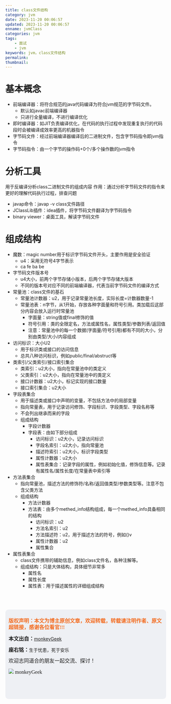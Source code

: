 ```yaml
---
title: class文件结构
category: jvm
date: 2023-11-20 00:06:57
updated: 2023-11-20 00:06:57
enname: jvmClass
categories: jvm
tags:
	- 面试
	- jvm
keywords: jvm，class文件结构
permalink:
thumbnail:
---
```


# 基本概念
* 前端编译器：将符合规范的java代码编译为符合jvm规范的字节码文件。
    * 默认如javac前端编译器
    * 只进行全量编译，不进行编译优化
* 即时编译器：如JIT负责编译优化，在代码的执行过程中发现重复执行的代码段时会被编译成效率更高的机器指令
* 字节码文件：经过前端编译器编译后的二进制文件，包含字节码指令即jvm指令
* 字节码指令：由一个字节的操作码+0个/多个操作数的jvm指令

<!--more-->

# 分析工具

用于反编译分析class二进制文件的组成内容
作用：通过分析字节码文件的指令来更好的理解代码执行过程，排查问题

- javap命令：javap -v class文件路径
- JClassLib插件：idea插件，将字节码文件翻译为字节码指令
- binary viewer：桌面工具，解读字节码文件


# 组成结构
* 魔数：magic number用于标识字节码文件开头，主要作用是安全验证
    * u4：采用无符号4字节表示
    * ca fe ba be
* 字节码文件版本号
    * u4大小，前两个字节存储小版本，后两个字节存储大版本
    * 不同的版本号对应不同的前端编译器，代表当前字节码文件的编译方式
* 常量池：class文件的基石
    * 常量池计数器：u2，用于记录常量池长度，实际长度=计数器数量-1
    * 常量池表：n字节，从1开始，存放各种字面量和符号引用。类加载后这部分内容会放入运行时常量池
        * 字面量：string值或final修饰的值
        * 符号引用：类的全限定名，方法或属性名，属性类型/参数列表/返回值
        * 注意：常量池中的每一个数据(字面量/符号引用)都有不同的大小，分别由类型/大小/内容组成
* 访问标识：大小U2
    * 用于标识类或接口的访问信息
    * 总共八种访问标识，例如public/final/abstruct等
* 类索引/父类索引/接口索引集合
    * 类索引：u2大小，指向在常量池中的类定义
    * 父类索引：u2大小，指向在常量池中的类定义
    * 接口计数器：u2大小，标记实现的接口数量
    * 接口索引集合：u2大小
* 字段表集合
    * 用于描述类或接口中声明的变量，不包括方法中的局部变量
    * 指向常量表，用于记录访问修饰、字段标识、字段类型、字段名称等
    * 不会列出继承而来的字段
    * 组成结构
        * 字段计数器
        * 字段表：由如下部分组成
            * 访问标识：u2大小，记录访问标识
            * 字段名索引：u2大小，指向常量池
            * 描述符索引：u2大小，标识字段类型
            * 属性计数器：u2大小
            * 属性表集合：记录字段的属性，例如初始化值，修饰信息等。记录有属性名/属性长度/在常量表中索引等
* 方法表集合
    * 指向常量池，描述方法的修饰符/名称/返回值类型/参数类型等。注意不包含父类方法
    * 组成结构
        * 方法计数器
        * 方法表：由多个methed_info结构组成，每一个methed_info具备相同的结构
            * 访问标识：u2
            * 方法名索引：u2
            * 方法描述符：u2，用于描述方法的符号，例如()v
            * 属性计数器：u2
            * 属性集合
* 属性表集合
    * class文件携带的辅助信息，例如class文件名，各种注解等。
    * 组成结构：只是大体结构，具体细节非常多
        * 属性名
        * 属性长度
        * 属性表：用于描述属性的详细组成结构


</br>

</br>

</br>

<script>
var _hmt = _hmt || [];
(function() {
  var hm = document.createElement("script");
  hm.src = "https://hm.baidu.com/hm.js?2f798e6b269c8a40f12bef25d7f1876d";
  var s = document.getElementsByTagName("script")[0]; 
  s.parentNode.insertBefore(hm, s);
})();
</script>

<div style="height:260px; background-color:rgb(238,240,244); padding:10px;border-radius:10px;">
    <p style="color:#f36c21;font:bold 16px/20px 'kaiTi';">
      版权声明：本文为博主原创文章，欢迎转载，转载请注明作者、原文超链接，感谢各位看官!!!
    </p>
    <p>
      <span style="font:bold 16px/20px 'kaiTi';">本文出自：</span><a href="https://monkeyGeek369.github.io">monkeyGeek</a> 
    </p>
    <p>
      <span style="font:bold 16px/20px 'kaiTi';">座右铭：</span><span>生于忧患，死于安乐</span> 
    </p>
    <p>
      <span style="font:16px/20px 'kaiTi';">欢迎志同道合的朋友一起交流、探讨！</span> 
    </p>
    <img style="height:auto; width:auto;flot:left;" src="../../../../image/monkey64.png" /><span style="font:16px/20px 'kaiTi';flot:left;">   monkeyGeek</span>


